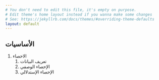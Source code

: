 ```yaml
---
# You don't need to edit this file, it's empty on purpose.
# Edit theme's home layout instead if you wanna make some changes
# See: https://jekyllrb.com/docs/themes/#overriding-theme-defaults
layout: default
---
```

## الأساسيات
1. الاحصاء
    1. تعريف البيانات
    2. الإحصاء الوصفي
    3. الإحصاء الإستدلالي
